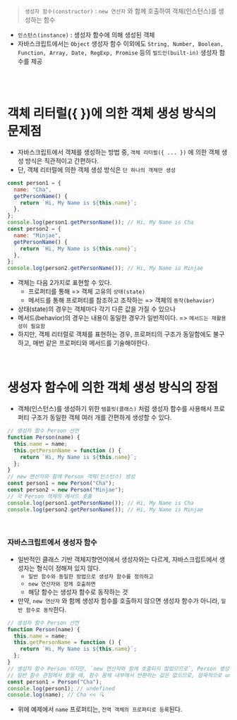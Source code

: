 > `생성자 함수(constructor)` : `new 연산자` 와 함께 호출하여 객체(인스턴스)를 생성하는 함수
- `인스턴스(instance)` : 생성자 함수에 의해 생성된 객체
- 자바스크립트에서는 `Object` 생성자 함수 이외에도 `String, Number, Boolean, Function, Array, Date, RegExp, Promise` 등의 `빌드인(built-in)` 생성자 함수를 제공

<br />
<br />

# 객체 리터럴({ })에 의한 객체 생성 방식의 문제점

- 자바스크립트에서 객체를 생성하는 방법 중, `객체 리터럴({ ... })` 에 의한 객체 생성 방식은 직관적이고 간편하다.
- 단, 객체 리터럴에 의한 객체 생성 방식은 `단 하나의 객체만 생성`

```jsx
const person1 = {
  name: "Cha",
  getPersonName() {
    return `Hi, My Name is ${this.name}`;
  },
};
console.log(person1.getPersonName()); // Hi, My Name is Cha
const person2 = {
  name: "Minjae",
  getPersonName() {
    return `Hi, My Name is ${this.name}`;
  },
};
console.log(person2.getPersonName()); // Hi, My Name is Minjae
```

- 객체는 다음 2가지로 표현할 수 있다.
  - 프로퍼티를 통해 => 객체 고유의 `상태(state)`
  - 메서드를 통해 프로퍼티를 참조하고 조작하는 => 객체의 `동작(behavior)`
- 상태(state)의 경우는 객체마다 각기 다른 값을 가질 수 있으나
- 메서드(behavior)의 경우는 내용이 동일한 경우가 일반적이다. => `메서드는 재활용성이 필요함`
- 하지만, 객체 리터럴로 객체를 표현하는 경우, 프로퍼티의 구조가 동일함에도 불구하고, 매번 같은 프로퍼티와 메서드를 기술해야한다.

<br />

# 생성자 함수에 의한 객체 생성 방식의 장점

- 객체(인스턴스)를 생성하기 위한 `템플릿(클래스)` 처럼 생성자 함수를 사용해서 프로퍼티 구조가 동일한 객체 여러 개를 간편하게 생성할 수 있다.

```jsx
// 생성자 함수 Person 선언
function Person(name) {
  this.name = name;
  this.getPersonName = function () {
    return `Hi, My Name is ${this.name}`;
  };
}
// new 연산자와 함께 Person 객체(인스턴스) 생성
const person1 = new Person("Cha");
const person2 = new Person("Minjae");
// 각 Person 객체의 메서드 호출
console.log(person1.getPersonName()); // Hi, My Name is Cha
console.log(person2.getPersonName()); // Hi, My Name is Minjae
```

<br />

### 자바스크립트에서 생성자 함수

- 일반적인 클래스 기반 객체지향언어에서 생성자와는 다르게, 자바스크립트에서 생성자는 형식이 정해져 있지 않다.
  - `일반 함수와 동일한 방법으로 생성자 함수를 정의하고`
  - `new 연산자와 함께 호출하면`
  - 해당 함수는 생성자 함수로 동작하는 것
- 만약, `new 연산자` 와 함께 생성자 함수를 호출하지 않으면 생성자 함수가 아니라, `일반 함수로 동작`한다.

```jsx
// 생성자 함수 Person 선언
function Person(name) {
  this.name = name;
  this.getPersonName = function () {
    return `Hi, My Name is ${this.name}`;
  };
}
// 생성자 함수 Person 이지만, `new 연산자와 함께 호출되지 않았으므로`, Person 생성자함수는 일반함수로 호출된다.
// 일반 함수 관점에서 봤을 때, 함수 몸체 내부에서 반환하는 값은 없으므로, 암묵적으로 undefined 를 반환
const person1 = Person("Cha");
console.log(person1); // undefined
console.log(name); // Cha << 🔍
```

- 위에 예제에서 `name` 프로퍼티는, `전역 객체의 프로퍼티로 등록`된다.

<br />
<br />